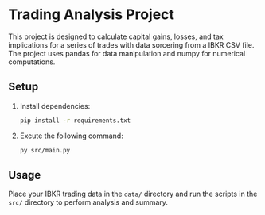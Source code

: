 # Trading Analysis Project

This project is designed to calculate capital gains, losses, and tax implications for a series of trades with data sorcering from a IBKR CSV file. The project uses pandas for data manipulation and numpy for numerical computations.

## Setup

1. Install dependencies:

    ```sh
    pip install -r requirements.txt
    ```

2. Excute the following command:

    ```sh
    py src/main.py
    ```

## Usage

Place your IBKR trading data in the `data/` directory and run the scripts in the `src/` directory to perform analysis and summary.
